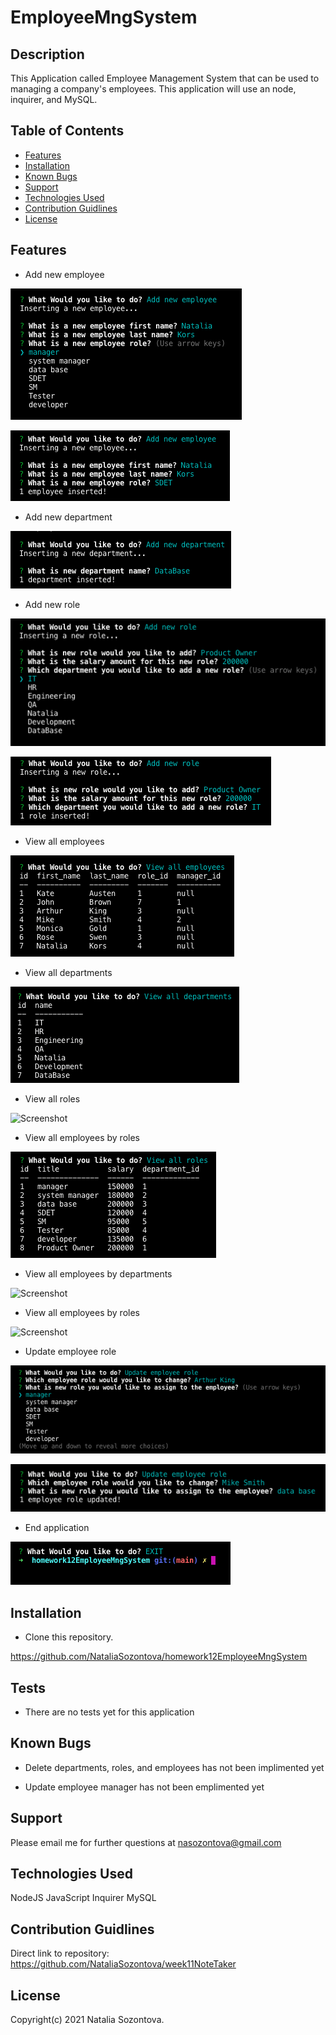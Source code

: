 # EmployeeMngSystem

## Description
This Application called Employee Management System that can be used to managing a company's employees. This application will use an node, inquirer, and MySQL.

## Table of Contents
* [Features](#features)
* [Installation](#installation)
* [Known Bugs](#known-bugs)
* [Support](#support)
* [Technologies Used](#technologies-used)
* [Contribution Guidlines](#contribution-guidlines)
* [License](#license)

## Features
* Add new employee

![Screenshot](images/addNewEmp_1.png)

![Screenshot](images/addNewEmp_2.png)

* Add new department

![Screenshot](images/addnewDep.png)

* Add new role

![Screenshot](images/addNewRole_1.png)

![Screenshot](images/addNewRole_2.png)

* View all employees

![Screenshot](images/viewEmpl.png)

* View all departments

![Screenshot](images/viewDep.png)

* View all roles

![Screenshot](assets/images/app_ui.png)

* View all employees by roles

![Screenshot](images/viewRoles.png)

* View all employees by departments

![Screenshot](images/viewEmplByDep.png)

* View all employees by roles

![Screenshot](images/viewEmplByRole.png)

* Update employee role

![Screenshot](images/updateRole_1.png)

![Screenshot](images/updateRole_2.png)

* End application

![Screenshot](images/exit.png)

## Installation 
* Clone this repository.

https://github.com/NataliaSozontova/homework12EmployeeMngSystem


## Tests

* There are no tests yet for this application

## Known Bugs
* Delete departments, roles, and employees
 has not been implimented yet

* Update employee manager has not been emplimented yet

## Support
Please email me for further questions at nasozontova@gmail.com

## Technologies Used
NodeJS
JavaScript
Inquirer
MySQL

## Contribution Guidlines
Direct link to repository: https://github.com/NataliaSozontova/week11NoteTaker

## License
Copyright(c) 2021 Natalia Sozontova.